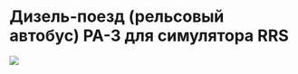 # Дизель-поезд (рельсовый автобус) РА-3 для симулятора RRS

![](https://habrastorage.org/webt/x6/5v/cr/x65vcroa3rhqi1r4i9-hei6-yc0.png)